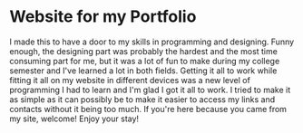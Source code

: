 # Website for my Portfolio
I made this to have a door to my skills in programming and designing. Funny enough, the designing part was probably the hardest and the 
most time consuming part for me, but it was a lot of fun to make during my college semester and I've learned a lot in both fields. Getting it all 
to work while fitting it all on my website in different devices was a new level of programming I had to learn and I'm glad I got it all to work. I 
tried to make it as simple as it can possibly be to make it easier to access my links and contacts without it being too much. If you're here 
because you came from my site, welcome! Enjoy your stay!
